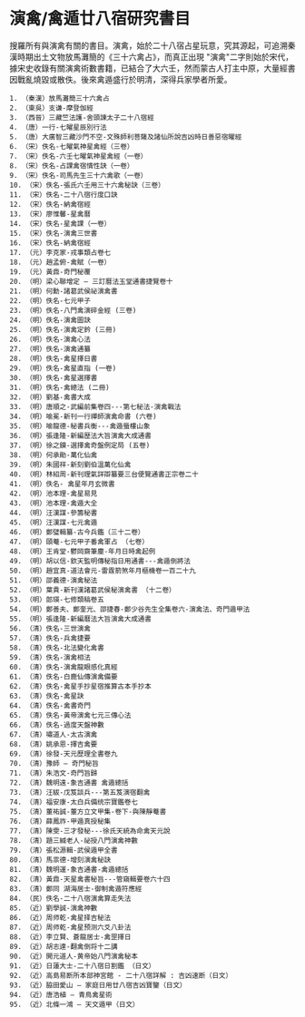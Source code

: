 # 演禽/禽遁廿八宿研究書目
搜羅所有與演禽有關的書目。演禽，始於二十八宿占星玩意，究其源起，可追溯秦漢時期出土文物放馬灘簡的《三十六禽占》，而真正出現 "演禽"二字則始於宋代，據宋史收錄有關演禽術數書籍，已結合了大六壬，然而蒙古人打主中原，大量經書因戰亂燒毀或散佚。後來禽遁盛行於明清，深得兵家學者所愛。

    1. （秦漢）放馬灘簡三十六禽占
    2. （東吳）支谦-摩登伽經
    3. （西晉）三藏竺法護-舍頭諫太子二十八宿經
    4. （唐）一行-七曜星辰別行法
    5. （唐）大廣智三藏沙門不空-文殊師利菩薩及諸仙所說吉凶時日善惡宿曜經
    6. （宋）佚名-七曜氣神星禽經（三卷）
    7. （宋）佚名-六壬七曜氣神星禽經（一卷）
    8. （宋）佚名-占課禽宿情性訣（一卷）
    9. （宋）佚名-司馬先生三十六禽歌（一卷）
    10. （宋）佚名-張氏六壬用三十六禽秘訣（三卷）
    11. （宋）佚名-二十八宿行度口訣
    12. （宋）佚名-納禽宿經
    13. （宋）廖惟馨-星禽曆
    14. （宋）佚名-星禽課（一卷）
    15. （宋）佚名-演禽三世書
    16. （宋）佚名-納禽宿經
    17. （元）李克家-戎事類占卷七
    18. （元）趙孟俯-禽賦（一卷）
    19. （元）黃鼎-奇門秘覆
    20. （明）梁心聯增定 – 三訂曆法玉堂通書捷覽卷十
    21. （明）何勳-諸葛武侯祕演禽書
    22. （明）佚名-七元甲子
    23. （明）佚名-八門禽演碎金經 (三卷)
    24. （明）佚名-演禽圖訣
    25. （明）佚名-演禽定鈐 (三冊)
    26. （明）佚名-演禽心法
    27. （明）佚名-演禽通纂
    28. （明）佚名-禽星擇日書
    29. （明）佚名-禽星直指 (一卷)
    30. （明）佚名-禽星選擇書
    31. （明）佚名-禽總法 (二冊)
    32. （明）劉基-禽書大成
    33. （明）唐順之-武編前集卷四---第七秘法-演禽戰法
    34. （明）喻冕-新刊一行禪師演禽命書 (六卷)
    35. （明）喻龍德-秘書兵衡---禽遁蜃樓山象
    36. （明）張逢隆-新編歴法大旨演禽大成通書
    37. （明）徐之鏌-選擇禽奇盤例定局 (五卷)
    38. （明）何承勛-萬化仙禽
    39. （明）朱國祥-新刻劉伯溫萬化仙禽
    40. （明）林紹周-新刊理氣詳辯纂要三台便覽通書正宗卷二十
    41. （明）佚名- 禽星年月玄微書
    42. （明）池本理-禽星易見
    43. （明）池本理-禽遁大全
    44. （明）汪漢謀-參籌秘書
    45. （明）汪漢謀-七元禽遁
    46. （明）鄭璧輯纂-古今兵鑑（三十二卷）
    47. （明）頤菴-七元甲子番禽軍占 （七卷）
    48. （明）王肯堂-鬱岡齋筆塵-年月日時禽起例
    49. （明）胡以信-欽天監明傳秘指日用通書---禽遁倒將法
    50. （明）趙宜真-道法會元-雷霆箭煞年月樞機卷一百二十九
    51. （明）邵義德-演禽秘法
    52. （明）葉貴-新刊漢諸葛武侯秘演禽書 （十二卷）
    53. （明）郎瑛-七修類稿卷五
    54. （明）鄭善夫、鄭奎光、邵捷春-鄭少谷先生全集卷六-演禽法、奇門遁甲法
    55. （明）張逢隆-新編曆法大旨演禽大成通書 
    56. （清）佚名-三世演禽
    57. （清）佚名-兵禽捷要
    58. （清）佚名-北法變化禽書
    59. （清）佚名-演禽相法
    60. （清）佚名-演禽龍眼感化真經
    61. （清）佚名-白鹿仙傳演禽備要
    62. （清）佚名-禽星手抄星宿推算古本手抄本
    63. （清）佚名-禽星訣
    64. （清）佚名-禽書奇門
    65. （清）佚名-黃帝演禽七元三傳心法
    66. （清）佚名-過度天盤神數
    67. （清）嘯道人-太古演禽
    68. （清）姚承恩-擇吉禽要
    69. （清）徐發-天元歷理全書卷九
    70. （清）豫師 – 奇門秘旨
    71. （清）朱浩文-奇門旨歸
    72. （清）魏明遠-象吉通書 禽遁總括
    73. （清）汪紱-戊笈談兵---第五笈演宿翻禽
    74. （清）福安康-太白兵備统宗寶鑑卷七
    75. （清）董祐誠-董方立文甲集-卷下-與陳靜菴書
    76. （清）薛鳳祚-甲遁真授秘集
    77. （清）陳雯-三才發秘---徐氏天統為命禽天元說
    78. （清）題三緘老人-祕授八門演禽神數
    79. （清）張松源輯-武侯遁甲全書
    80. （清）馬祟德-增刻演禽秘訣
    81. （清）魏明運-象吉通書-禽遁總括
    82. （清）黃鼎-天星禽書秘旨---管窺輯要卷六十四
    83. （清）鄭同 湖海居士-御制禽遁符應經
    84. （民）佚名-二十八宿演禽算走失法
    85. （近）劉學誠-演禽神數
    86. （近）周师乾-禽星择吉秘法
    87. （近）周师乾-禽星预测六爻八卦法
    88. （近）李立賢、蒼龍居士-禽罡擇日
    89. （近）胡志達-翻禽倒将十二講
    90. （近）開元道人-黄帝始八門演禽秘本
    91. （近）日蓮大士-二十八宿日割鑑 （日文）
    92. （近）高島易断所本部神宮館 - 二十八宿詳解 : 吉凶速断（日文）
    93. （近）脇田愛山 – 家庭日用廿八宿吉凶寶鑒（日文）
    94. （近）唐浩植 – 青鳥禽星術
    95. （近）北條一鴻 – 天文遁甲（日文）
